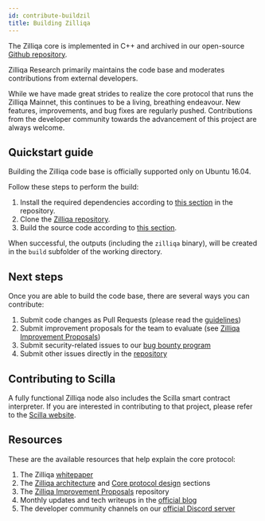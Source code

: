 ```yaml
---
id: contribute-buildzil
title: Building Zilliqa
---
```

The Zilliqa core is implemented in C++ and archived in our open-source [Github repository](https://github.com/Zilliqa/Zilliqa/).

Zilliqa Research primarily maintains the code base and moderates contributions from external developers.

While we have made great strides to realize the core protocol that runs the Zilliqa Mainnet, this continues to be a living, breathing endeavour. New features, improvements, and bug fixes are regularly pushed. Contributions from the developer community towards the advancement of this project are always welcome.

## Quickstart guide

Building the Zilliqa code base is officially supported only on Ubuntu 16.04.

Follow these steps to perform the build:

1. Install the required dependencies according to [this section](https://github.com/Zilliqa/Zilliqa/#build-dependencies) in the repository.
1. Clone the [Zilliqa repository](https://github.com/Zilliqa/Zilliqa/).
1. Build the source code according to [this section](https://github.com/Zilliqa/Zilliqa/#build-from-source-code).

When successful, the outputs (including the `zilliqa` binary), will be created in the `build` subfolder of the working directory.

## Next steps

Once you are able to build the code base, there are several ways you can contribute:

1. Submit code changes as Pull Requests (please read the [guidelines](contribute-guidelines.md))
1. Submit improvement proposals for the team to evaluate (see [Zilliqa Improvement Proposals](https://github.com/Zilliqa/ZIP/))
1. Submit security-related issues to our [bug bounty program](contribute-bug-bounty.md)
1. Submit other issues directly in the [repository](https://github.com/Zilliqa/Zilliqa/issues)

## Contributing to Scilla

A fully functional Zilliqa node also includes the Scilla smart contract interpreter. If you are interested in contributing to that project, please refer to the [Scilla website](https://scilla-lang.org/#getinvolvedsection).

## Resources

These are the available resources that help explain the core protocol:

1. The Zilliqa [whitepaper](https://docs.zilliqa.com/whitepaper.pdf)
1. The [Zilliqa architecture](basics-zil-nodes.md) and [Core protocol design](core-overview.md) sections
1. The [Zilliqa Improvement Proposals](https://github.com/Zilliqa/ZIP/) repository
1. Monthly updates and tech writeups in the [official blog](https://blog.zilliqa.com/)
1. The developer community channels on our [official Discord server](https://discord.com/invite/XMRE9tt)